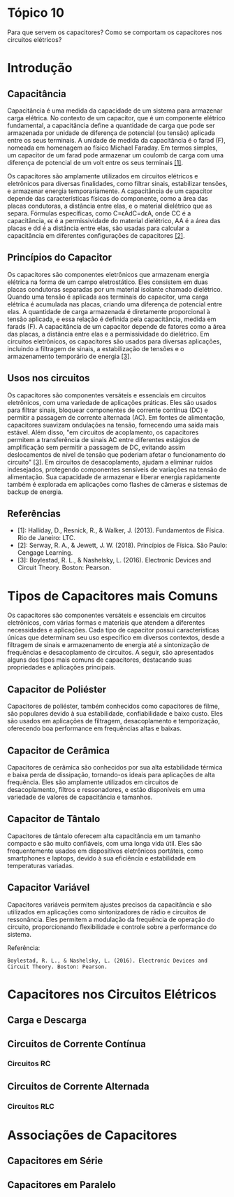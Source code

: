 # Tópico 10

Para que servem os capacitores?
Como se comportam os capacitores nos circuitos elétricos?

# Introdução

## Capacitância

Capacitância é uma medida da capacidade de um sistema para armazenar carga elétrica. No contexto de um capacitor, que é um componente elétrico fundamental, a capacitância define a quantidade de carga que pode ser armazenada por unidade de diferença de potencial (ou tensão) aplicada entre os seus terminais. A unidade de medida da capacitância é o farad (F), nomeada em homenagem ao físico Michael Faraday. Em termos simples, um capacitor de um farad pode armazenar um coulomb de carga com uma diferença de potencial de um volt entre os seus terminais [[1]](#referências).

Os capacitores são amplamente utilizados em circuitos elétricos e eletrônicos para diversas finalidades, como filtrar sinais, estabilizar tensões, e armazenar energia temporariamente. A capacitância de um capacitor depende das características físicas do componente, como a área das placas condutoras, a distância entre elas, e o material dielétrico que as separa. Fórmulas específicas, como C=ϵAdC=dϵA, onde CC é a capacitância, ϵϵ é a permissividade do material dielétrico, AA é a área das placas e dd é a distância entre elas, são usadas para calcular a capacitância em diferentes configurações de capacitores [[2]](#referências).

## Princípios do Capacitor

Os capacitores são componentes eletrônicos que armazenam energia elétrica na forma de um campo eletrostático. Eles consistem em duas placas condutoras separadas por um material isolante chamado dielétrico. Quando uma tensão é aplicada aos terminais do capacitor, uma carga elétrica é acumulada nas placas, criando uma diferença de potencial entre elas. A quantidade de carga armazenada é diretamente proporcional à tensão aplicada, e essa relação é definida pela capacitância, medida em farads (F). A capacitância de um capacitor depende de fatores como a área das placas, a distância entre elas e a permissividade do dielétrico. Em circuitos eletrônicos, os capacitores são usados para diversas aplicações, incluindo a filtragem de sinais, a estabilização de tensões e o armazenamento temporário de energia [[3]](#referências).

## Usos nos circuitos

Os capacitores são componentes versáteis e essenciais em circuitos eletrônicos, com uma variedade de aplicações práticas. Eles são usados para filtrar sinais, bloquear componentes de corrente contínua (DC) e permitir a passagem de corrente alternada (AC). Em fontes de alimentação, capacitores suavizam ondulações na tensão, fornecendo uma saída mais estável. Além disso, "em circuitos de acoplamento, os capacitores permitem a transferência de sinais AC entre diferentes estágios de amplificação sem permitir a passagem de DC, evitando assim deslocamentos de nível de tensão que poderiam afetar o funcionamento do circuito" [[3]](#referências). Em circuitos de desacoplamento, ajudam a eliminar ruídos indesejados, protegendo componentes sensíveis de variações na tensão de alimentação. Sua capacidade de armazenar e liberar energia rapidamente também é explorada em aplicações como flashes de câmeras e sistemas de backup de energia.


## Referências

- [1]: Halliday, D., Resnick, R., & Walker, J. (2013). Fundamentos de Física. Rio de Janeiro: LTC.
- [2]: Serway, R. A., & Jewett, J. W. (2018). Princípios de Física. São Paulo: Cengage Learning.
- [3]: Boylestad, R. L., & Nashelsky, L. (2016). Electronic Devices and Circuit Theory. Boston: Pearson.

# Tipos de Capacitores mais Comuns

Os capacitores são componentes versáteis e essenciais em circuitos eletrônicos, com várias formas e materiais que atendem a diferentes necessidades e aplicações. Cada tipo de capacitor possui características únicas que determinam seu uso específico em diversos contextos, desde a filtragem de sinais e armazenamento de energia até a sintonização de frequências e desacoplamento de circuitos. A seguir, são apresentados alguns dos tipos mais comuns de capacitores, destacando suas propriedades e aplicações principais.

## Capacitor de Poliéster

Capacitores de poliéster, também conhecidos como capacitores de filme, são populares devido à sua estabilidade, confiabilidade e baixo custo. Eles são usados em aplicações de filtragem, desacoplamento e temporização, oferecendo boa performance em frequências altas e baixas.

## Capacitor de Cerâmica

Capacitores de cerâmica são conhecidos por sua alta estabilidade térmica e baixa perda de dissipação, tornando-os ideais para aplicações de alta frequência. Eles são amplamente utilizados em circuitos de desacoplamento, filtros e ressonadores, e estão disponíveis em uma variedade de valores de capacitância e tamanhos.

## Capacitor de Tântalo

Capacitores de tântalo oferecem alta capacitância em um tamanho compacto e são muito confiáveis, com uma longa vida útil. Eles são frequentemente usados em dispositivos eletrônicos portáteis, como smartphones e laptops, devido à sua eficiência e estabilidade em temperaturas variadas.

## Capacitor Variável

Capacitores variáveis permitem ajustes precisos da capacitância e são utilizados em aplicações como sintonizadores de rádio e circuitos de ressonância. Eles permitem a modulação da frequência de operação do circuito, proporcionando flexibilidade e controle sobre a performance do sistema.

Referência:

    Boylestad, R. L., & Nashelsky, L. (2016). Electronic Devices and Circuit Theory. Boston: Pearson.

# Capacitores nos Circuitos Elétricos

## Carga e Descarga

## Circuitos de Corrente Contínua

### Circuitos RC

## Circuitos de Corrente Alternada

### Circuitos RLC


# Associações de Capacitores

## Capacitores em Série

## Capacitores em Paralelo

